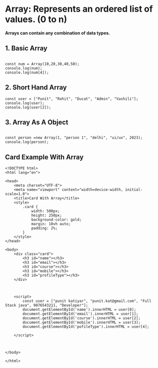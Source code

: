 # Array: Represents an ordered list of values. (0 to n)

**Arrays can contain any combination of data types.**

## 1. Basic Array
```

const num = Array(10,20,30,40,50);
console.log(num);
console.log(num[4]);
```

## 2. Short Hand Array

```
const user = ["Punit", "Rohit", "Ducat", "Admin", "Vashili"];
console.log(user);
console.log(user[2]);

```
## 3. Array As A Object

```

const person =new Array(1, "person 1", "delhi", "ui/ux", 2023);
console.log(person);

```

## Card Example With Array

```
<!DOCTYPE html>
<html lang="en">

<head>
    <meta charset="UTF-8">
    <meta name="viewport" content="width=device-width, initial-scale=1.0">
    <title>Card With Array</title>
    <style>
        .card {
            width: 500px;
            height: 250px;
            background-color: gold;
            margin: 10vh auto;
            padding: 2%;
        }
    </style>
</head>

<body>
    <div class="card">
        <h3 id="name"></h3>
        <h3 id="email"></h3>
        <h3 id="course"></h3>
        <h3 id="mobile"></h3>
        <h3 id="profileType"></h3>
    </div>



    <script>
        const user = ["punit katiyar", "punit.kat@gmail.com", "Full Stack java", 9876543211, "Developer"];
        document.getElementById('name').innerHTML = user[0];
        document.getElementById('email').innerHTML = user[1];
        document.getElementById('course').innerHTML = user[2];
        document.getElementById('mobile').innerHTML = user[3];
        document.getElementById('pofileType').innerHTML = user[4];

    </script>



</body>

</html>
```








